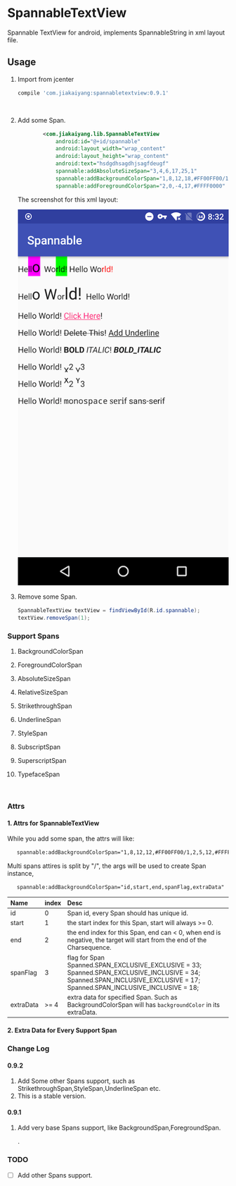 # SpannableTextView
Spannable TextView for android, implements SpannableString in xml layout file.





## Usage

1. Import from jcenter

   ```groovy
   compile 'com.jiakaiyang:spannabletextview:0.9.1'
   ```

   ​

2. Add some Span.

   ```xml
           <com.jiakaiyang.lib.SpannableTextView
               android:id="@+id/spannable"
               android:layout_width="wrap_content"
               android:layout_height="wrap_content"
               android:text="hsdgdhsagdhjsagfdeugf"
               spannable:addAbsoluteSizeSpan="3,4,6,17,25,1"
               spannable:addBackgroundColorSpan="1,8,12,18,#FF00FF00/1,2,5,33,#FFFF00FF"
               spannable:addForegroundColorSpan="2,0,-4,17,#FFFF0000" />
   ```

   The screenshot for this xml layout:

   ![screenshot1](art/screenshot1.png)

3. Remove some Span.

   ```java
   SpannableTextView textView = findViewById(R.id.spannable);
   textView.removeSpan(1);
   ```




### Support Spans

1. BackgroundColorSpan

2. ForegroundColorSpan

3. AbsoluteSizeSpan

4. RelativeSizeSpan

5. StrikethroughSpan

6. UnderlineSpan

7. StyleSpan

8. SubscriptSpan

9. SuperscriptSpan

10. TypefaceSpan

    ​



### Attrs

#### 1. Attrs for SpannableTextView

While you add some span, the attrs will like:

```xml
   spannable:addBackgroundColorSpan="1,8,12,12,#FF00FF00/1,2,5,12,#FFFF00FF"
```



Multi spans attires is split by "/", the args will be used to create Span instance,

```xml
   spannable:addBackgroundColorSpan="id,start,end,spanFlag,extraData"
```



| Name      | index | Desc                                     |
| :-------- | ----- | :--------------------------------------- |
| id        | 0     | Span id, every Span should has unique id. |
| start     | 1     | the start index for this Span, start will always >= 0. |
| end       | 2     | the end index for this Span, end can < 0, when end is negative, the target will start from the end of the Charsequence. |
| spanFlag  | 3     | flag for Span</br> Spanned.SPAN_EXCLUSIVE_EXCLUSIVE = 33;</br>Spanned.SPAN_EXCLUSIVE_INCLUSIVE = 34;</br>Spanned.SPAN_INCLUSIVE_EXCLUSIVE = 17;</br>Spanned.SPAN_INCLUSIVE_INCLUSIVE = 18; |
| extraData | >= 4  | extra data for specified Span. Such as BackgroundColorSpan will has `backgroundColor` in its extraData. |



#### 2. Extra Data for Every Support Span





### Change Log

#### 0.9.2

1. Add Some other Spans support, such as StrikethroughSpan,StyleSpan,UnderlineSpan etc.
2. This is a stable version.



#### 0.9.1

1. Add very base Spans support, like BackgroundSpan,ForegroundSpan.

   .

### TODO

-[ ] Add other Spans support.

